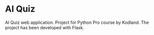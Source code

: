 # AI Quiz

AI Quiz web application.
Project for Python Pro course by Kodland.
The project has been developed with Flask.
